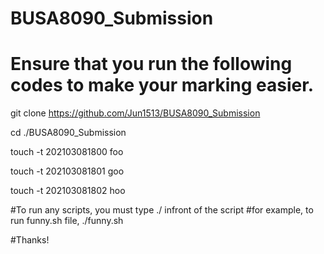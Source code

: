# BUSA8090_Submission
# Ensure that you run the following codes to make your marking easier.

git clone https://github.com/Jun1513/BUSA8090_Submission

cd ./BUSA8090_Submission

touch -t 202103081800 foo

touch -t 202103081801 goo

touch -t 202103081802 hoo


#To run any scripts, you must type ./ infront of the script
#for example, to run funny.sh file, 
./funny.sh

#Thanks!
